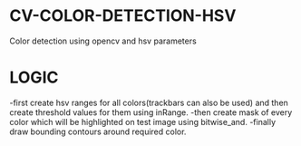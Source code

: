 # CV-COLOR-DETECTION-HSV
Color detection using opencv and hsv parameters
# LOGIC
-first create hsv ranges for all colors(trackbars can also be used) and then create threshold values for them using inRange.
-then  create mask  of every color which will be highlighted on test image using bitwise_and.
-finally  draw bounding contours around required color.
